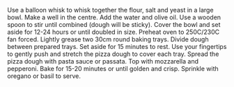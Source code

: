 Use a balloon whisk to whisk together the flour, salt and yeast in a large bowl. Make a well in the centre. Add the water and olive oil. Use a wooden spoon to stir until combined (dough will be sticky). Cover the bowl and set aside for 12-24 hours or until doubled in size.
Preheat oven to 250C/230C fan forced. Lightly grease two 30cm round baking trays. Divide dough between prepared trays. Set aside for 15 minutes to rest. Use your fingertips to gently push and stretch the pizza dough to cover each tray.
Spread the pizza dough with pasta sauce or passata. Top with mozzarella and pepperoni. Bake for 15-20 minutes or until golden and crisp. Sprinkle with oregano or basil to serve.
